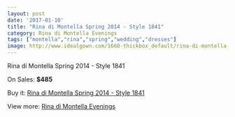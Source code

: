 ```yaml
---
layout: post
date: '2017-01-10'
title: "Rina di Montella Spring 2014 - Style 1841"
category: Rina di Montella Evenings
tags: ["montella","rina","spring","wedding","dresses"]
image: http://www.idealgown.com/1660-thickbox_default/rina-di-montella-spring-2014-style-1841.jpg
---
```

Rina di Montella Spring 2014 - Style 1841

On Sales: **$485**
<a href="https://www.idealgown.com/en/rina-di-montella-evenings/768-rina-di-montella-spring-2014-style-1841.html"><amp-img layout="responsive" width="600" height="600" src="//www.idealgown.com/1660-thickbox_default/rina-di-montella-spring-2014-style-1841.jpg" alt="Rina di Montella Spring 2014 - Style 1841 0" /></a>
<a href="https://www.idealgown.com/en/rina-di-montella-evenings/768-rina-di-montella-spring-2014-style-1841.html"><amp-img layout="responsive" width="600" height="600" src="//www.idealgown.com/1661-thickbox_default/rina-di-montella-spring-2014-style-1841.jpg" alt="Rina di Montella Spring 2014 - Style 1841 1" /></a>

Buy it: [Rina di Montella Spring 2014 - Style 1841](https://www.idealgown.com/en/rina-di-montella-evenings/768-rina-di-montella-spring-2014-style-1841.html "Rina di Montella Spring 2014 - Style 1841")

View more: [Rina di Montella Evenings](https://www.idealgown.com/en/10-rina-di-montella-evenings "Rina di Montella Evenings")